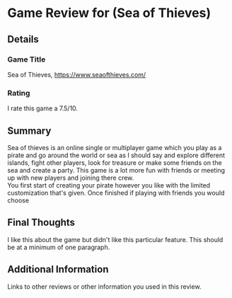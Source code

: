 # Game Review for (Sea of Thieves)

## Details

### Game Title
Sea of Thieves, https://www.seaofthieves.com/

### Rating
I rate this game a 7.5/10.

## Summary
  Sea of thieves is an online single or multiplayer game which you play as a pirate and go around the world or sea as I should say and explore different islands, fight other players, look for treasure or make some friends on the sea and create a party. This game is a lot more fun with friends or meeting up with new players and joining there crew.                                                                 
  You first start of creating your pirate however you like with the limited customization that's given. Once finished if playing with friends you would choose
## Final Thoughts
I like this about the game but didn't like this particular feature. This should be at a minimum of one paragraph.

## Additional Information
Links to other reviews or other information you used in this review.

